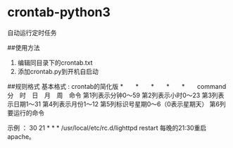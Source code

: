 # crontab-python3
自动运行定时任务

##使用方法
1. 编辑同目录下的crontab.txt
2. 添加crontab.py到开机自启动

##规则格式
基本格式 : crontab的简化版
*　　*　　*　　*　　*　　command 
分　时　日　月　周　命令 
第1列表示分钟0～59
第2列表示小时0～23
第3列表示日期1～31
第4列表示月份1～12
第5列标识号星期0～6（0表示星期天）
第6列要运行的命令

示例 ：
30 21 * * * /usr/local/etc/rc.d/lighttpd restart 
每晚的21:30重启apache。 